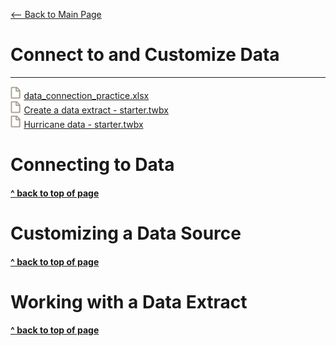 [<-- Back to Main Page](README.md)<a name="top"></a>
# Connect to and Customize Data
<hr>


<img src="assets/File Icon Spaced.svg" height="20"/><a id="raw-url" href="https://raw.githubusercontent.com/miscellaneaus/vis-fundamentals/main/assets/1/data_connection_practice.xlsx">data_connection_practice.xlsx</a><br>
<img src="assets/File Icon Spaced.svg" height="20"/><a id="raw-url" href="https://raw.githubusercontent.com/miscellaneaus/vis-fundamentals/main/assets/1/Create a data extract - starter.twbx">Create a data extract - starter.twbx</a><br>
<img src="assets/File Icon Spaced.svg" height="20"/><a id="raw-url" href="https://raw.githubusercontent.com/miscellaneaus/vis-fundamentals/main/assets/1/Hurricane data - starter.twbx">Hurricane data - starter.twbx</a><br>

# Connecting to Data<a name="1"></a>

#### [^ back to top of page](#top)
# Customizing a Data Source<a name="2"></a>

#### [^ back to top of page](#top)
# Working with a Data Extract<a name="3"></a>
















#### [^ back to top of page](#top)
